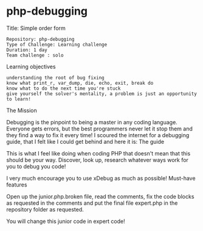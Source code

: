 # php-debugging
Title: Simple order form

    Repository: php-debugging
    Type of Challenge: Learning challenge
    Duration: 1 day
    Team challenge : solo

Learning objectives

    understanding the root of bug fixing
    know what print_r, var_dump, die, echo, exit, break do
    know what to do the next time you're stuck
    give yourself the solver's mentality, a problem is just an opportunity to learn!

The Mission

Debugging is the pinpoint to being a master in any coding language.
Everyone gets errors, but the best programmers never let it stop them and they find a way to fix it every time! I scoured the internet for a debugging guide, that I felt like I could get behind and here it is: The guide

This is what I feel like doing when coding PHP that doesn't mean that this should be your way. Discover, look up, research whatever ways work for you to debug you code!

I very much encourage you to use xDebug as much as possible!
Must-have features

Open up the junior.php.broken file, read the comments, fix the code blocks as requested in the comments and put the final file expert.php in the repository folder as requested.

You will change this junior code in expert code!
